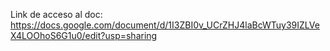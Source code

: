 Link de acceso al doc: https://docs.google.com/document/d/1I3ZBI0v_UCrZHJ4laBcWTuy39IZLVeX4LOOhoS6G1u0/edit?usp=sharing
